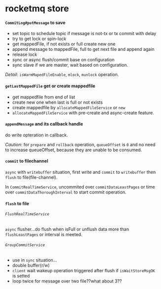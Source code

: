 # rocketmq store

#### `CommitLog#putMessage` to save

- set topic to schedule topic if message is not-tx or tx commit with delay
- try to get lock or spin-lock
- get mappedFile, if not exists or full create new one
- append message to mappedFile, full to get next file and append again
- release lock
- sync or async flush/commit base on configuration
- sync slave if we are master, wait based on configuration.

*Detail*: `isWarmMapedFileEnable`, `mlock`, `munlock` operation.

#### `getLastMappedFile` get or create mappedfile

- get mappedfile from end of list
- create new one when last is full or not exists
- create mappedfile by `allocateMappedFileService` or `new`
- `allocateMappedFileService` with pre-create and async-create feature.

#### `appendMessage` and its callback handle

do write opteration in callback.

*Caution*: for `prepare` and `rollback` operation, `queueOffset` is `0` and no need to increase queueOffset, because they are unable to be consumed.

#### `commit` to filechannel

`async` with `writebuffer` situation, first write and `commit` to `writebuffer` then `flush` to file(file-channel).

In `CommitRealTimeService`, uncommited over `commitDataLeastPages` or time over `commitDataThoroughInterval` to start commit operation.

#### `flush` to file

###### `FlushRealTimeService`

`async` flusher...do flush when isFull or unflush data more than `flushLeastPages` or interval is meeted.


###### `GroupCommitService`

- use in `sync` situation...
- double buffer(r/w)
- `client` wait wakeup operation triggered after flush if `isWaitStoreMsgOK ` is setted
- loop twice for  message over two file??what about 3??

